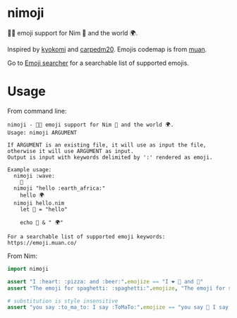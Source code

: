# nimoji

🍕🍺 emoji support for Nim 👑 and the world 🌍.

Inspired by [kyokomi](https://github.com/kyokomi/emoji)
and [carpedm20](https://github.com/carpedm20/emoji).
Emojis codemap is from [muan](https://github.com/muan/emojilib).

Go to [Emoji searcher](https://emoji.muan.co/) for a searchable list of supported emojis.

# Usage

From command line:

```
nimoji - 🍕🍺 emoji support for Nim 👑 and the world 🌍.
Usage: nimoji ARGUMENT

If ARGUMENT is an existing file, it will use as input the file,
otherwise it will use ARGUMENT as input.
Output is input with keywords delimited by ':' rendered as emoji.

Example usage:
  nimoji :wave:
    👋
  nimoji "hello :earth_africa:"
    hello 🌍
  nimoji hello.nim
    let 👋 = "hello"

    echo 👋 & " 🌍"

For a searchable list of supported emoji keywords: https://emoji.muan.co/
```

From Nim:

```nim
import nimoji

assert "I :heart: :pizza: and :beer:".emojize == "I ❤️ 🍕 and 🍺"
assert "The emoji for spaghetti: :spaghetti:".emojize, "The emoji for spaghetti: 🍝"

# substitution is style insensitive
assert "you say :to_ma_to: I say :ToMaTo:".emojize == "you say 🍅 I say 🍅"
```
